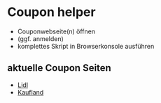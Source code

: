 # Coupon helper

- Couponwebseite(n) öffnen
- (ggf. anmelden)
- komplettes Skript in Browserkonsole ausführen

## aktuelle Coupon Seiten

- [Lidl](https://www.lidl.de/prm/promotions-list)
- [Kaufland](https://mein.kaufland.de/coupons.html)
